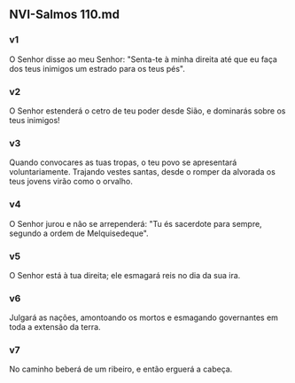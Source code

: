 ## NVI-Salmos 110.md
### v1
 O Senhor disse ao meu Senhor: "Senta-te à minha direita até que eu faça dos teus inimigos um estrado para os teus pés".
### v2
 O Senhor estenderá o cetro de teu poder desde Sião, e dominarás sobre os teus inimigos!
### v3
 Quando convocares as tuas tropas, o teu povo se apresentará voluntariamente. Trajando vestes santas, desde o romper da alvorada os teus jovens virão como o orvalho.
### v4
 O Senhor jurou e não se arrependerá: "Tu és sacerdote para sempre, segundo a ordem de Melquisedeque".
### v5
 O Senhor está à tua direita; ele esmagará reis no dia da sua ira.
### v6
 Julgará as nações, amontoando os mortos e esmagando governantes em toda a extensão da terra.
### v7
 No caminho beberá de um ribeiro, e então erguerá a cabeça.
